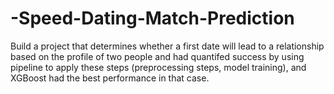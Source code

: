 # -Speed-Dating-Match-Prediction
Build a project that determines whether a first date will lead to a relationship
based on the profile  of two people and had quantifed success by using pipeline to apply these steps (preprocessing
steps, model training), and XGBoost had the best performance in that case.
